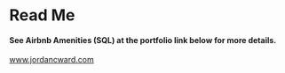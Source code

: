 # Read Me

#### See Airbnb Amenities (SQL) at the portfolio link below for more details.
www.jordancward.com
